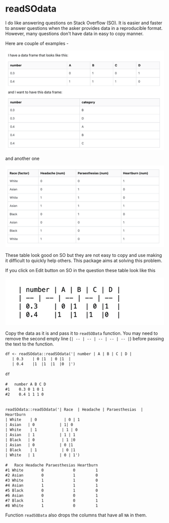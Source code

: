 # readSOdata

I do like answering questions on Stack Overflow (SO). It is easier and faster to answer questions when the asker provides data in a reproducible format. However, many questions don't have data in easy to copy manner. 

Here are couple of examples -


![Example 1](www/example1.png)

and another one

![Example 2](www/example2.png)


These table look good on SO but they are not easy to copy and use making it difficult to quickly help others. This package aims at solving this problem.


If you click on Edit button on SO in the question these table look like this 

![Edit](www/edit.png)

Copy the data as it is and pass it to `readSOData` function. You may need to remove the second empty line  (`| -- | -- | -- | -- | -- |`) before passing the text to the function. 

```
df <- readSOdata::readSOdata('| number | A | B | C | D |
   | 0.3    | 0 |1  | 0 |1  |
   | 0.4    |1  |1  |1  |0  |')
   
df

#   number A B C D
#1    0.3 0 1 0 1
#2    0.4 1 1 1 0


readSOdata::readSOdata('| Race  | Headache | Paraesthesias  | Heartburn 
| White    | 0            | 0 | 1
| Asian   | 0           | 1| 0
| White    | 1           | 1 | 0
| Asian   | 1           | 1 | 1
| Black   | 0            | 1 |0
| Asian   | 0           | 0 |1
| Black    | 1           | 0 |1
| White   | 1           | 0 | 1')

#   Race Headache Paraesthesias Heartburn
#1 White        0             0         1
#2 Asian        0             1         0
#3 White        1             1         0
#4 Asian        1             1         1
#5 Black        0             1         0
#6 Asian        0             0         1
#7 Black        1             0         1
#8 White        1             0         1
```


Function `readSOData` also drops the columns that have all `NA` in them. 

